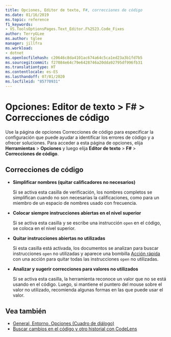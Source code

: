 ```yaml
---
title: Opciones, Editor de texto, F#, correcciones de código
ms.date: 01/16/2019
ms.topic: reference
f1_keywords:
- VS.ToolsOptionsPages.Text_Editor.F%2523.Code_Fixes
author: TerryGLee
ms.author: tglee
manager: jillfra
ms.workload:
- dotnet
ms.openlocfilehash: c20646c8da4101ac674a64c5ca1ed23a3b1fd7b5
ms.sourcegitcommit: f27084e64c79e6428746a20dda92795df996fb31
ms.translationtype: HT
ms.contentlocale: es-ES
ms.lasthandoff: 07/01/2020
ms.locfileid: "85770931"
---
```

# <a name="options-text-editor--f--code-fixes"></a>Opciones: Editor de texto > F# > Correcciones de código

Use la página de opciones Correcciones de código para especificar la configuración que puede ayudar a identificar los errores de código y a ofrecer soluciones. Para acceder a esta página de opciones, elija **Herramientas** > **Opciones** y luego elija **Editor de texto** > **F#**  > **Correcciones de código**.

## <a name="code-fixes"></a>Correcciones de código

- **Simplificar nombres (quitar calificadores no necesarios)**

  Si se activa esta casilla de verificación, los nombres completos se simplifican cuando no son necesarias la calificaciones, como para un miembro de un espacio de nombres usado con frecuencia.

- **Colocar siempre instrucciones abiertas en el nivel superior**

  Si se activa esta casilla y se escribe una instrucción `open` en el código, se coloca en el nivel superior.

- **Quitar instrucciones abiertas no utilizadas**

  Si esta casilla está activada, los documentos se analizan para buscar instrucciones `open` no utilizadas y aparece una bombilla [Acción rápida](../quick-actions.md) con una acción para quitar todas las instrucciones `open` no utilizadas.

- **Analizar y sugerir correcciones para valores no utilizados**

  Si se activa esta casilla, la herramienta reconoce un valor que no se está usando en el código. Luego, si mantiene el puntero del mouse sobre el valor no utilizado, recomienda algunas formas en las que puede usar el valor.

## <a name="see-also"></a>Vea también

- [General, Entorno, Opciones (Cuadro de diálogo)](../../ide/reference/general-environment-options-dialog-box.md)
- [Buscar cambios en el código y otro historial con CodeLens](../../ide/find-code-changes-and-other-history-with-codelens.md)
